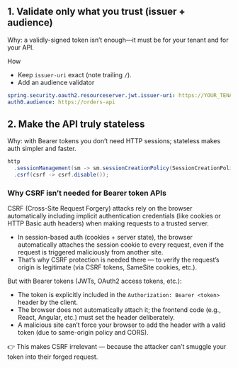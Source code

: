 ## 1. Validate only what you trust (issuer + audience)

Why: a validly-signed token isn’t enough—it must be for your tenant and for your API.

How

- Keep `issuer-uri` exact (note trailing `/`).
- Add an audience validator

```yaml
spring.security.oauth2.resourceserver.jwt.issuer-uri: https://YOUR_TENANT_REGION.auth0.com/
auth0.audience: https://orders-api
```

## 2. Make the API truly stateless

Why: with Bearer tokens you don’t need HTTP sessions; stateless makes auth simpler and faster.

```java
http
  .sessionManagement(sm -> sm.sessionCreationPolicy(SessionCreationPolicy.STATELESS))
  .csrf(csrf -> csrf.disable());
```

### Why CSRF isn’t needed for Bearer token APIs

CSRF (Cross-Site Request Forgery) attacks rely on the browser automatically including implicit authentication credentials (like cookies or HTTP Basic auth headers) when making requests to a trusted server.

- In session-based auth (cookies + server state), the browser automatically attaches the session cookie to every request, even if the request is triggered maliciously from another site.
- That’s why CSRF protection is needed there — to verify the request’s origin is legitimate (via CSRF tokens, SameSite cookies, etc.).

But with Bearer tokens (JWTs, OAuth2 access tokens, etc.):

- The token is explicitly included in the `Authorization: Bearer <token>` header by the client.
- The browser does not automatically attach it; the frontend code (e.g., React, Angular, etc.) must set the header deliberately.
- A malicious site can’t force your browser to add the header with a valid token (due to same-origin policy and CORS).

👉 This makes CSRF irrelevant — because the attacker can’t smuggle your token into their forged request.
